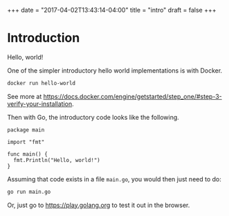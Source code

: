 +++
date = "2017-04-02T13:43:14-04:00"
title = "intro"
draft = false
+++

# Introduction
Hello, world!

One of the simpler introductory hello world implementations is with Docker.
```bash
docker run hello-world
```
See more at https://docs.docker.com/engine/getstarted/step_one/#step-3-verify-your-installation.

Then with Go, the introductory code looks like the following.
```
package main

import "fmt"

func main() {
  fmt.Println("Hello, world!")
}
```
Assuming that code exists in a file `main.go`, you would then just need to do:
```bash
go run main.go
```
Or, just go to https://play.golang.org to test it out in the browser.
